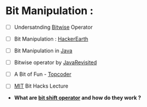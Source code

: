 # Bit Manipulation :

- [ ] Undersatnding [Bitwise](https://code.tutsplus.com/articles/understanding-bitwise-operators--active-11301) Operator
- [ ] Bit Manipulation : [HackerEarth](https://www.hackerearth.com/practice/notes/bit-manipulation/)
- [ ] Bit Manipulation in [Java](http://vojtechruzicka.com/bit-manipulation-java-bitwise-bit-shift-operations/)
- [ ] Bitwise operator by [JavaRevisited](http://javarevisited.blogspot.com/2013/03/bitwise-and-bitshift-operators-in-java-and-or-xor-left-right-shift-example-tutorial.html)

- [ ] A Bit of Fun - [Topcoder](https://www.topcoder.com/community/data-science/data-science-tutorials/a-bit-of-fun-fun-with-bits/)
- [ ] [MIT](https://ocw.mit.edu/courses/electrical-engineering-and-computer-science/6-172-performance-engineering-of-software-systems-fall-2010/video-lectures/lecture-2-bit-hacks/#vid_related) Bit Hacks Lecture

* **What are [bit shift operator](https://stackoverflow.com/questions/141525/what-are-bitwise-shift-bit-shift-operators-and-how-do-they-work) and how do they work ?**
